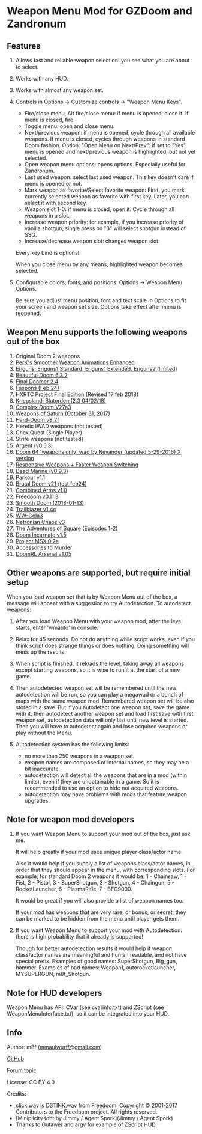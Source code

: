 # Weapon Menu Mod for GZDoom and Zandronum

## Features

1. Allows fast and reliable weapon selection: you see what you are about to select.
1. Works with any HUD.
1. Works with almost any weapon set.
1. Controls in Options -> Customize controls -> "Weapon Menu Keys".

   * Fire/close menu, Alt fire/close menu: if menu is opened, close it.
     If menu is closed, fire.
   * Toggle menu: open and close menu.
   * Next/previous weapon: if menu is opened, cycle through all available weapons.
     If menu is closed, cycles through weapons in standard Doom fashion.
     Option: "Open Menu on Next/Prev": if set to "Yes", menu is opened and
     next/previous weapon is highlighted, but not yet selected.
   * Open weapon menu options: opens options. Especially useful for Zandronum.
   * Last used weapon: select last used weapon.
     This key doesn't care if menu is opened or not.
   * Mark weapon as favorite/Select favorite weapon:
     First, you mark currently selected weapon as favorite with first key.
     Later, you can select it with second key.
   * Weapon slot 1-0: if menu is closed, open it.
     Cycle through all weapons in a slot.
   * Increase weapon priority: for example, if you increase priority of vanilla
     shotgun, single press on "3" will select shotgun instead of SSG.
   * Increase/decrease weapon slot: changes weapon slot.

   Every key bind is optional.

   When you close menu by any means, highlighted weapon becomes selected.

1. Configurable colors, fonts, and positions: Options -> Weapon Menu Options.

   Be sure you adjust menu position, font and text scale in Options to fit your
   screen and weapon set size. Options take effect after menu is reopened.

## Weapon Menu supports the following weapons out of the box

1. Original Doom 2 weapons
1. [PerK's Smoother Weapon Animations Enhanced](https://forum.zdoom.org/viewtopic.php?f=43&t=32628)
1. [Eriguns: Eriguns1 Standard, Eriguns1 Extended, Eriguns2 (limited)](https://forum.zdoom.org/viewtopic.php?f=43&t=48208)
1. [Beautiful Doom 6.3.2](https://forum.zdoom.org/viewtopic.php?f=43&t=50004)
1. [Final Doomer 2.4](https://forum.zdoom.org/viewtopic.php?f=43&t=55061)
1. [Faspons (Feb 24)](https://forum.zdoom.org/viewtopic.php?f=43&t=48985)
1. [HXRTC Project Final Edition (Revised 17 feb 2018)](https://forum.zdoom.org/viewtopic.php?f=43&t=48074)
1. [Kriegsland: Blutorden (2.3 04/02/18)](https://forum.zdoom.org/viewtopic.php?f=43&t=57053)
1. [Complex Doom V27a3](https://forum.zdoom.org/viewtopic.php?f=43&t=58535)
1. [Weapons of Saturn (October 31, 2017)](https://forum.zdoom.org/viewtopic.php?f=43&t=36821)
1. [Hard-Doom v8.2f](https://forum.zdoom.org/viewtopic.php?f=43&t=45145)
1. Heretic IWAD weapons (not tested)
1. Chex Quest (Single Player)
1. Strife weapons (not tested)
1. [Argent (v0.5.3)](https://forum.zdoom.org/viewtopic.php?f=43&t=52363)
1. [Doom 64 'weapons only' wad by Nevander (updated 5-29-2016) X version](https://forum.zdoom.org/viewtopic.php?f=43&t=51596)
1. [Responsive Weapons + Faster Weapon Switching](https://forum.zdoom.org/viewtopic.php?f=19&t=38235)
1. [Dead Marine (v0.9.3)](https://forum.zdoom.org/viewtopic.php?f=43&t=58521)
1. [Parkour v1.1](https://forum.zdoom.org/viewtopic.php?f=43&t=26057)
1. [Brutal Doom v21 (test feb24)](http://www.moddb.com/mods/brutal-doom/downloads/brutal-doom-v21-beta)
1. [Combined Arms v1.0](https://forum.zdoom.org/viewtopic.php?f=43&t=51066)
1. [Freedoom v0.11.3](https://freedoom.github.io/index.html)
1. [Smooth Doom (2018-01-13)](https://forum.zdoom.org/viewtopic.php?f=43&t=45550)
1. [Trailblazer v1.4c](https://forum.zdoom.org/viewtopic.php?f=43&t=47494)
1. [WW-Cola3](https://forum.zdoom.org/viewtopic.php?f=43&t=55465)
1. [Netronian Chaos v3](https://forum.zdoom.org/viewtopic.php?f=43&t=57964)
1. [The Adventures of Square (Episodes 1-2)](http://adventuresofsquare.com/)
1. [Doom Incarnate v1.5](https://forum.zdoom.org/viewtopic.php?f=43&t=58594#p1029236)
1. [Project MSX 0.2a](https://forum.zdoom.org/viewtopic.php?t=25836#p492521)
1. [Accessories to Murder](https://forum.zdoom.org/viewtopic.php?t=36877#p699326)
1. [DoomRL Arsenal v1.05](https://forum.zdoom.org/viewtopic.php?t=37044#p703341)

## Other weapons are supported, but require initial setup

When you load weapon set that is by Weapon Menu out of the box, a
message will appear with a suggestion to try Autodetection. To autodetect
weapons:

1. After you load Weapon Menu with your weapon mod, after the level starts,
   enter 'wmauto' in console.

2. Relax for 45 seconds. Do not do anything while script works, even
   if you think script does strange things or does nothing. Doing
   something will mess up the results.

3. When script is finished, it reloads the level, taking away all weapons except
   starting weapons, so it is wise to run it at the start of a new game.

4. Then autodetected weapon set will be remembered until the new autodetection
   will be run, so you can play a megawad or a bunch of maps with the same
   weapon mod. Remembered weapon set will be also stored in a save. But if you
   autodetect one weapon set, save the game with it, then autodetect another
   weapon set and load first save with first weapon set, autodetection data will
   only last until new level is started. Then you will have to autodetect again
   and lose acquired weapons or play without the Menu.

5. Autodetection system has the following limits:
   * no more than 250 weapons in a weapon set.
   * weapon names are composed of internal names, so they may be a bit inaccurate.
   * autodetection will detect all the weapons that are in a mod (within limits),
     even if they are unobtainable in a game. So it is recommended to use an
     option to hide not acquired weapons.
   * autodetection may have problems with mods that feature weapon upgrades.

## Note for weapon mod developers

1. If you want Weapon Menu to support your mod out of the box, just ask me.

   It will help greatly if your mod uses unique player class/actor name.

   Also it would help if you supply a list of weapons class/actor
   names, in order that they should appear in the menu, with
   corresponding slots. For example, for standard Doom 2 weapons it
   would be: 1 - Chainsaw, 1 - Fist, 2 - Pistol, 3 - SuperShotgun, 3 -
   Shotgun, 4 - Chaingun, 5 - RocketLauncher, 6 - PlasmaRifle, 7 -
   BFG9000.

   It would be great if you will also provide a list of weapon names too.

   If your mod has weapons that are very rare, or bonus, or secret, they can be
   marked to be hidden from the menu until player gets them.

2. If you want Weapon Menu to support your mod with Autodetection: there is
   high probability that it already is supported!

   Though for better autodetection results it would help if weapon class/actor
   names are meaningful and human readable, and not have special prefix.
   Examples of good names: SuperShotgun, Big_gun, hammer.
   Examples of bad names: Weapon1, autorocketlauncher, MYSUPERGUN, m8f_Shotgun.


## Note for HUD developers

Weapon Menu has API: CVar (see cvarinfo.txt) and ZScript (see WeaponMenuInterface.txt), so it can be integrated into your HUD.

## Info

Author: m8f (mmaulwurff@gmail.com)

[GitHub](https://github.com/mmaulwurff/weapons-menu)

[Forum topic](https://forum.zdoom.org/viewtopic.php?f=43&t=59498)

License: CC BY 4.0

Credits:
* click.wav is DSTINK.wav from [Freedoom](https://freedoom.github.io/).
  Copyright © 2001-2017 Contributors to the Freedoom project. All rights reserved.
* [Miniplicity font by Jimmy / Agent Spork](Jimmy / Agent Spork)
* Thanks to Gutawer and argv for example of ZScript HUD.

